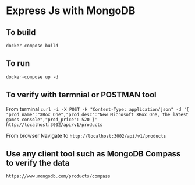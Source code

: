 # Express Js with MongoDB

## To build
`docker-compose build`

## To run
`docker-compose up -d`

## To verify with termnial or POSTMAN tool
From terminal 
`curl -i -X POST -H "Content-Type: application/json" -d '{ "prod_name":"XBox One","prod_desc":"New Microsoft XBox One, the latest games console","prod_price": 520 }' http://localhost:3002/api/v1/products`

From browser
Navigate to `http://localhost:3002/api/v1/products`

## Use any client tool such as MongoDB Compass to verify the data
`https://www.mongodb.com/products/compass`



